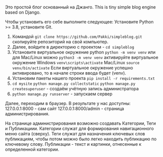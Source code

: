 Это простой блог основанный на Джанго.
This is tiny simple blog engine based on Django.


Чтобы установить его себе выполните следующее:
Установите Python >= 3.8, установите Git.


1. Командой ```git clone https://github.com/Pakki/simpleblog.git``` скопируйте репозиторий на свой компьютер.
2. Далее, войдите в директорию с проектом - ```cd simpleblog```
3. Установите виртуальное окружение python
        ```python -m venv venv```
      или для Mac/Linux можно ```python3 -m venv venv```
      активируйте виртуальное окружение
      Windows ```venv\scripts\activate```
      Mac/Linux ```source venv/bin/activate```
      Если виртуальное окружение успешно активировано, то в начале строки ввода будет (venv).
4. Установим пакеты нашего проекта ```pip install -r requirements.txt```
5. ```cd mysite```
    ```python manage.py collectstatic```
    ```python manage.py createsuperuser``` - создаём учётную запись администратора
6. ```python manage.py runserver``` - запускаем сервер

Далее, переходим в браузер.
В результате у нас доступны: 127.0.0.1:8000 - сам сайт
127.0.0.1:8000/admin - страница администрирования.

На странице администрирования возможно создавать Категории, Теги и Публикациии.
Категории служат для формирования навигационного меню сайта (сверху).
Теги служат для назначения ключевых слов публикациям, чтобы потом можно было легко находить публикацию по ключевому слову.
Публикации - текст и картинки, отнесенные к определенной категории.
